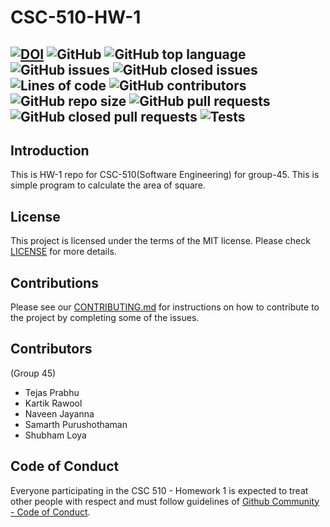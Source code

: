 # CSC-510-HW-1
[![DOI](https://zenodo.org/badge/DOI/10.5281/zenodo.7032785.svg)](https://doi.org/10.5281/zenodo.7032785)
![GitHub](https://img.shields.io/github/license/TejasPrabhu/CSC-510-HW-1) ![GitHub top language](https://img.shields.io/github/languages/top/TejasPrabhu/CSC-510-HW-1) ![GitHub issues](https://img.shields.io/github/issues-raw/TejasPrabhu/CSC-510-HW-1) ![GitHub closed issues](https://img.shields.io/github/issues-closed-raw/TejasPrabhu/CSC-510-HW-1) ![Lines of code](https://img.shields.io/tokei/lines/github/TejasPrabhu/CSC-510-HW-1) ![GitHub contributors](https://img.shields.io/github/contributors/TejasPrabhu/CSC-510-HW-1) ![GitHub repo size](https://img.shields.io/github/repo-size/TejasPrabhu/CSC-510-HW-1) ![GitHub pull requests](https://img.shields.io/github/issues-pr-raw/TejasPrabhu/CSC-510-HW-1) ![GitHub closed pull requests](https://img.shields.io/github/issues-pr-closed-raw/TejasPrabhu/CSC-510-HW-1)
![Tests](https://github.com/TejasPrabhu/CSC-510-HW-1/actions/workflows/tests.yaml/badge.svg)
---
## Introduction
This is HW-1 repo for CSC-510(Software Engineering) for group-45. This is simple program to calculate the area of square.
## License
This project is licensed under the terms of the MIT license. Please check [LICENSE](https://github.com/TejasPrabhu/CSC-510-HW-1/blob/main/LICENSE) for more details.
## Contributions
Please see our [CONTRIBUTING.md](https://github.com/TejasPrabhu/CSC-510-HW-1/blob/main/CONTRIBUTING.md) for instructions on how to contribute to the project by completing some of the issues.
## Contributors 
(Group 45)
- Tejas Prabhu
- Kartik Rawool
- Naveen Jayanna 
- Samarth Purushothaman
- Shubham Loya

## Code of Conduct

Everyone participating in the CSC 510 - Homework 1 is expected to treat other people with respect and must follow guidelines of [Github Community - Code of Conduct](https://docs.github.com/en/site-policy/github-terms/github-community-code-of-conduct).
